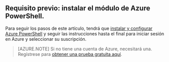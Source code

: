 ## Requisito previo: instalar el módulo de Azure PowerShell.
Para seguir los pasos de este artículo, tendrá que [instalar y configurar Azure PowerShell](../articles/powershell-install-configure.md) y seguir las instrucciones hasta el final para iniciar sesión en Azure y seleccionar su suscripción.

> [AZURE.NOTE] Si no tiene una cuenta de Azure, necesitará una. Regístrese para [obtener una prueba gratuita aquí](../articles/active-directory/sign-up-organization.md).

<!---HONumber=AcomDC_0224_2016-->